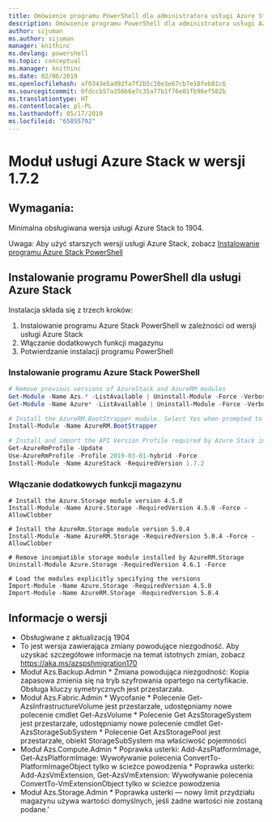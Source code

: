 ```yaml
---
title: Omówienie programu PowerShell dla administratora usługi Azure Stack | Microsoft Docs
description: Omówienie programu PowerShell dla administratora usługi Azure Stack z instrukcjami dotyczącymi instalacji i konfiguracji.
author: sijuman
ms.author: sijuman
manager: knithinc
ms.devlang: powershell
ms.topic: conceptual
ms.manager: knithinc
ms.date: 02/06/2019
ms.openlocfilehash: af0343e5ad92fa7f2b5c10e3e67cb7e10feb81c6
ms.sourcegitcommit: 0fdccb57a356b6e7c35a77b1f76e01fb96ef582b
ms.translationtype: HT
ms.contentlocale: pl-PL
ms.lasthandoff: 05/17/2019
ms.locfileid: "65855792"
---
```

# <a name="azure-stack-module-172"></a>Moduł usługi Azure Stack w wersji 1.7.2

## <a name="requirements"></a>Wymagania:

Minimalna obsługiwana wersja usługi Azure Stack to 1904.

Uwaga: Aby użyć starszych wersji usługi Azure Stack, zobacz [Instalowanie programu Azure Stack PowerShell](https://docs.microsoft.com/en-us/azure/azure-stack/azure-stack-powershell-install#install-azure-stack-powershell)

## <a name="install-powershell-for-azure-stack"></a>Instalowanie programu PowerShell dla usługi Azure Stack

Instalacja składa się z trzech kroków:

1. Instalowanie programu Azure Stack PowerShell w zależności od wersji usługi Azure Stack
2. Włączanie dodatkowych funkcji magazynu
3. Potwierdzanie instalacji programu PowerShell

### <a name="install-azure-stack-powershell"></a>Instalowanie programu Azure Stack PowerShell

```powershell
# Remove previous versions of AzureStack and AzureRM modules
Get-Module -Name Azs.* -ListAvailable | Uninstall-Module -Force -Verbose
Get-Module -Name Azure* -ListAvailable | Uninstall-Module -Force -Verbose

# Install the AzureRM.BootStrapper module. Select Yes when prompted to install NuGet
Install-Module -Name AzureRM.BootStrapper

# Install and import the API Version Profile required by Azure Stack into the current PowerShell session.
Get-AzureRmProfile -Update
Use-AzureRmProfile -Profile 2019-03-01-hybrid -Force
Install-Module -Name AzureStack -RequiredVersion 1.7.2
```

### <a name="enable-additional-storage-features"></a>Włączanie dodatkowych funkcji magazynu

```
# Install the Azure.Storage module version 4.5.0
Install-Module -Name Azure.Storage -RequiredVersion 4.5.0 -Force -AllowClobber

# Install the AzureRm.Storage module version 5.0.4
Install-Module -Name AzureRM.Storage -RequiredVersion 5.0.4 -Force -AllowClobber

# Remove incompatible storage module installed by AzureRM.Storage
Uninstall-Module Azure.Storage -RequiredVersion 4.6.1 -Force

# Load the modules explicitly specifying the versions
Import-Module -Name Azure.Storage -RequiredVersion 4.5.0
Import-Module -Name AzureRM.Storage -RequiredVersion 5.0.4
```

## <a name="release-notes"></a>Informacje o wersji

* Obsługiwane z aktualizacją 1904
* To jest wersja zawierająca zmiany powodujące niezgodność. Aby uzyskać szczegółowe informacje na temat istotnych zmian, zobacz <https://aka.ms/azspshmigration170>
* Moduł Azs.Backup.Admin * Zmiana powodująca niezgodność: Kopia zapasowa zmienia się na tryb szyfrowania opartego na certyfikacie. Obsługa kluczy symetrycznych jest przestarzała.
* Moduł Azs.Fabric.Admin       * Wycofanie           * Polecenie Get-AzsInfrastructureVolume jest przestarzałe, udostępniamy nowe polecenie cmdlet Get-AzsVolume * Polecenie Get AzsStorageSystem jest przestarzałe, udostępniamy nowe polecenie cmdlet Get-AzsStorageSubSystem           * Polecenie Get AzsStoragePool jest przestarzałe, obiekt StorageSubSystem ma właściwość pojemności
* Moduł Azs.Compute.Admin           * Poprawka usterki: Add-AzsPlatformImage, Get-AzsPlatformImage: Wywoływanie polecenia ConvertTo-PlatformImageObject tylko w ścieżce powodzenia           * Poprawka usterki: Add-AzsVmExtension, Get-AzsVmExtension: Wywoływanie polecenia ConvertTo-VmExtensionObject tylko w ścieżce powodzenia
* Moduł Azs.Storage.Admin           * Poprawka usterki — nowy limit przydziału magazynu używa wartości domyślnych, jeśli żadne wartości nie zostaną podane.'
